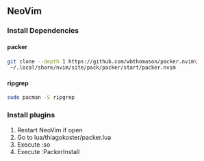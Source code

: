 ## NeoVim

### Install Dependencies

#### packer

```bash
git clone --depth 1 https://github.com/wbthomason/packer.nvim\
 ~/.local/share/nvim/site/pack/packer/start/packer.nvim
```

#### ripgrep

```bash
sudo pacman -S ripgrep
```

### Install plugins

1. Restart NeoVim if open
2. Go to lua/thiagokoster/packer.lua
3. Execute :so
4. Execute :PackerInstall
